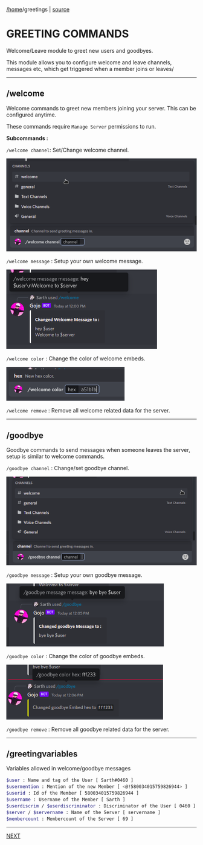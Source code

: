 [/home](index.rst)/greetings | [source](https://github.com/sarthhh/gojo/blob/main/src/extensions/greetings.py)

# GREETING COMMANDS
Welcome/Leave module to greet new users and goodbyes.

This module allows you to configure welcome and leave channels, messages etc, which get triggered when a member joins or leaves/


--------

## /welcome

Welcome commands to greet new members joining your server. This can be configured anytime.

These commands require `Manage Server` permissions to run.

**Subcommands :**

`/welcome channel`: Set/Change welcome channel.

![](images/welcome_channel.png)

`/welcome message` : Setup your own welcome message.

![](images/welcome_message.png)

`/welcome color` : Change the color of welcome embeds.

![](images/welcome_color.png)

`/welcome remove` : Remove all welcome related data for the server.

--------

## /goodbye

Goodbye commands to send messages when someone leaves the server, setup is similar to welcome commands.

`/goodbye channel` : Change/set goodbye channel.

![](images/goodbye_channel.png)

`/goodbye message` : Setup your own goodbye message.

![](images/goodbye_message.png)

`/goodbye color` : Change the color of goodbye embeds.

![](images/goodbye_color.png)

`/goodbye remove` : Remove all goodbye related data for the server.

-------

## /greetingvariables

Variables allowed in welcome/goodbye messages

```bash
$user : Name and tag of the User [ Sarth#0460 ]
$usermention : Mention of the new Member [ <@!580034015759826944> ]
$userid : Id of the Member [ 580034015759826944 ]
$username : Username of the Member [ Sarth ]
$userdiscrim / $userdiscriminator : Discriminator of the User [ 0460 ]
$server / $servername : Name of the Server [ servername ]
$membercount : Membercount of the Server [ 69 ] 
```
------

[NEXT](starboard.md)

